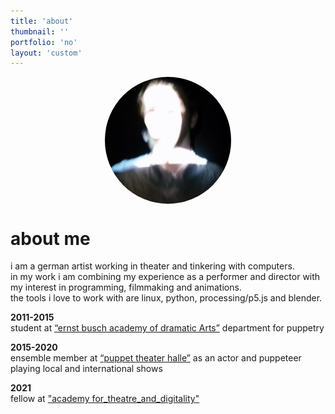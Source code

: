 ```yaml
---
title: 'about'
thumbnail: ''
portfolio: 'no'
layout: 'custom'
---
```

<div class"about" style=" display: block; margin-left: auto; margin-right: auto; max-width: 900px;" >
<img style="border-radius: 50%; display: block; margin-left: auto; margin-right: auto; max-width: 300px;" src="/img/extra/profile.jpg" width="40%" />

# about me

i am a german artist working in theater and tinkering with computers.  
in my work i am combining my experience as a performer and director with my interest in programming, filmmaking and animations.  
the tools i love to work with are linux, python, processing/p5.js and blender. 


**2011-2015**  
student  at [“ernst busch academy of dramatic Arts”](https://www.hfs-berlin.de/studium/puppenspielkunst/) department for puppetry 

**2015-2020**  
ensemble member at [“puppet theater halle”](https://buehnen-halle.de/save_the_pedestals) as an actor and puppeteer playing local and international shows 

**2021**  
fellow at ["academy for_theatre_and_digitality"](https://theater.digital/en/#)
</div>
